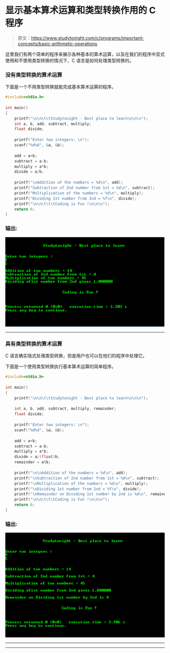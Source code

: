 # 显示基本算术运算和类型转换作用的 C 程序

> 原文：<https://www.studytonight.com/c/programs/important-concepts/basic-arithmetic-operations>

这里我们有两个简单的程序来展示各种基本的算术运算，以及在我们的程序中显式使用和不使用类型转换的情况下，C 语言是如何处理类型转换的。

### 没有类型转换的算术运算

下面是一个不用类型转换就能完成基本算术运算的程序。

```cpp
#include<stdio.h>

int main()
{
    printf("\n\n\t\tStudytonight - Best place to learn\n\n\n");
    int a, b, add, subtract, multiply;
    float divide;

    printf("Enter two integers: \n");
    scanf("%d%d", &a, &b);

    add = a+b;
    subtract = a-b;
    multiply = a*b;
    divide = a/b;

    printf("\nAddition of the numbers = %d\n", add);
    printf("Subtraction of 2nd number from 1st = %d\n", subtract);
    printf("Multiplication of the numbers = %d\n", multiply);
    printf("Dividing 1st number from 2nd = %f\n", divide);
    printf("\n\n\t\t\tCoding is Fun !\n\n\n");
    return 0;
}
```

### 输出:

![Program output for basic Arithmetic Operations without Typecasting](img/2a7ea5623b7da3a78e16df54428d5665.png)

* * *

### 具有类型转换的算术运算

C 语言确实隐式处理类型转换，但是用户也可以在他们的程序中处理它。

下面是一个使用类型转换执行基本算术运算的简单程序。

```cpp
#include<stdio.h>

int main()
{
    printf("\n\n\t\tStudytonight - Best place to learn\n\n\n");

    int a, b, add, subtract, multiply, remainder;
    float divide;

    printf("Enter two integers: \n");
    scanf("%d%d", &a, &b);

    add = a+b;
    subtract = a-b;
    multiply = a*b;
    divide = a/(float)b;
    remainder = a%b;

    printf("\n\nAddition of the numbers = %d\n", add);
    printf("\nSubtraction of 2nd number from 1st = %d\n", subtract);
    printf("\nMultiplication of the numbers = %d\n", multiply);
    printf("\nDividing 1st number from 2nd = %f\n", divide);
    printf("\nRemainder on Dividing 1st number by 2nd is %d\n", remainder);
    printf("\n\n\t\t\tCoding is Fun !\n\n\n");
    return 0;
}
```

### 输出:

![C Program output for Arithmetic Operations with Typecasting](img/9e600fafd753dfbf85773f8b53834d7e.png)

* * *

* * *